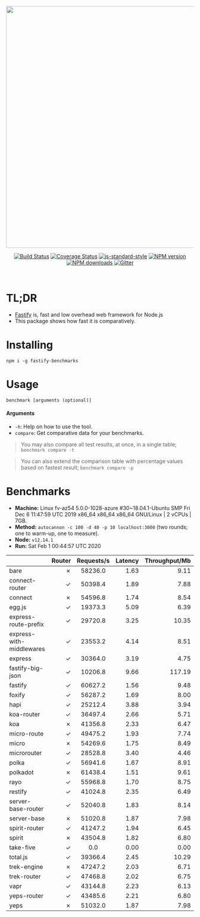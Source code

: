 <div align="center">
<img src="https://github.com/fastify/graphics/raw/master/full-logo.png" width="650" height="auto"/>
</div>

<div align="center">

[![Build Status](https://travis-ci.org/fastify/fastify.svg?branch=master)](https://travis-ci.org/fastify/fastify)
[![Coverage Status](https://coveralls.io/repos/github/fastify/fastify/badge.svg?branch=master)](https://coveralls.io/github/fastify/fastify?branch=master)
[![js-standard-style](https://img.shields.io/badge/code%20style-standard-brightgreen.svg?style=flat)](http://standardjs.com/)
[![NPM version](https://img.shields.io/npm/v/fastify.svg?style=flat)](https://www.npmjs.com/package/fastify)
[![NPM downloads](https://img.shields.io/npm/dm/fastify.svg?style=flat)](https://www.npmjs.com/package/fastify) [![Gitter](https://badges.gitter.im/gitterHQ/gitter.svg)](https://gitter.im/fastify)
</div>
<br />

# TL;DR

* [Fastify](https://github.com/fastify/fastify) is, fast and low overhead web framework for Node.js
* This package shows how fast it is comparatively.

# Installing

```
npm i -g fastify-benchmarks
```

# Usage

```
benchmark [arguments (optional)]
```

#### Arguments

* `-h`: Help on how to use the tool.
* `compare`: Get comparative data for your benchmarks.

> You may also compare all test results, at once, in a single table; `benchmark compare -t`

> You can also extend the comparison table with percentage values based on fastest result; `benchmark compare -p`
# Benchmarks
* __Machine:__ Linux fv-az54 5.0.0-1028-azure #30~18.04.1-Ubuntu SMP Fri Dec 6 11:47:59 UTC 2019 x86_64 x86_64 x86_64 GNU/Linux | 2 vCPUs | 7GB.
* __Method:__ `autocannon -c 100 -d 40 -p 10 localhost:3000` (two rounds; one to warm-up, one to measure).
* __Node:__ `v12.14.1`
* __Run:__ Sat Feb  1 00:44:57 UTC 2020

|                          | Router | Requests/s | Latency | Throughput/Mb |
| :--                      | --:    | :-:        | --:     | --:           |
| bare                     | ✗      | 58236.0    | 1.63    | 9.11          |
| connect-router           | ✓      | 50398.4    | 1.89    | 7.88          |
| connect                  | ✗      | 54596.8    | 1.74    | 8.54          |
| egg.js                   | ✓      | 19373.3    | 5.09    | 6.39          |
| express-route-prefix     | ✓      | 29720.8    | 3.25    | 10.35         |
| express-with-middlewares | ✓      | 23553.2    | 4.14    | 8.51          |
| express                  | ✓      | 30364.0    | 3.19    | 4.75          |
| fastify-big-json         | ✓      | 10206.8    | 9.66    | 117.19        |
| fastify                  | ✓      | 60627.2    | 1.56    | 9.48          |
| foxify                   | ✓      | 56287.2    | 1.69    | 8.00          |
| hapi                     | ✓      | 25212.4    | 3.88    | 3.94          |
| koa-router               | ✓      | 36497.4    | 2.66    | 5.71          |
| koa                      | ✗      | 41356.8    | 2.33    | 6.47          |
| micro-route              | ✓      | 49475.2    | 1.93    | 7.74          |
| micro                    | ✗      | 54269.6    | 1.75    | 8.49          |
| microrouter              | ✓      | 28528.8    | 3.40    | 4.46          |
| polka                    | ✓      | 56941.6    | 1.67    | 8.91          |
| polkadot                 | ✗      | 61438.4    | 1.51    | 9.61          |
| rayo                     | ✓      | 55968.8    | 1.70    | 8.75          |
| restify                  | ✓      | 41024.8    | 2.35    | 6.49          |
| server-base-router       | ✓      | 52040.8    | 1.83    | 8.14          |
| server-base              | ✗      | 51020.8    | 1.87    | 7.98          |
| spirit-router            | ✓      | 41247.2    | 1.94    | 6.45          |
| spirit                   | ✗      | 43504.8    | 1.82    | 6.80          |
| take-five                | ✓      | 0.0        | 0.00    | 0.00          |
| total.js                 | ✓      | 39366.4    | 2.45    | 10.29         |
| trek-engine              | ✗      | 47247.2    | 2.03    | 6.71          |
| trek-router              | ✓      | 47468.8    | 2.02    | 6.75          |
| vapr                     | ✓      | 43144.8    | 2.23    | 6.13          |
| yeps-router              | ✓      | 43485.6    | 2.21    | 6.80          |
| yeps                     | ✗      | 51032.0    | 1.87    | 7.98          |
